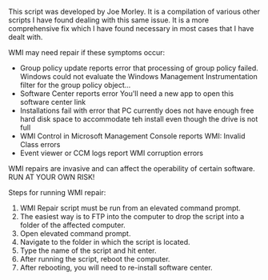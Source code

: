 This script was developed by Joe Morley.
It is a compilation of various other scripts I have found dealing with this same issue. It is a more comprehensive fix which I have found necessary in most cases that I have dealt with. 

WMI may need repair if these symptoms occur:
- Group policy update reports error that processing of group policy failed. Windows could not evaluate the Windows Management Instrumentation filter for the group policy object...
- Software Center reports error You'll need a new app to open this software center link
- Installations fail with error that PC currently does not have enough free hard disk space to accommodate teh install even though the drive is not full
- WMI Control in Microsoft Management Console reports WMI: Invalid Class errors
- Event viewer or CCM logs report WMI corruption errors

WMI repairs are invasive and can affect the operability of certain software.
RUN AT YOUR OWN RISK!

Steps for running WMI repair:
1. WMI Repair script must be run from an elevated command prompt.
2. The easiest way is to FTP into the computer to drop the script into a folder of the affected computer.
3. Open elevated command prompt.
4. Navigate to the folder in which the script is located.
5. Type the name of the script and hit enter.
6. After running the script, reboot the computer.
7. After rebooting, you will need to re-install software center.
